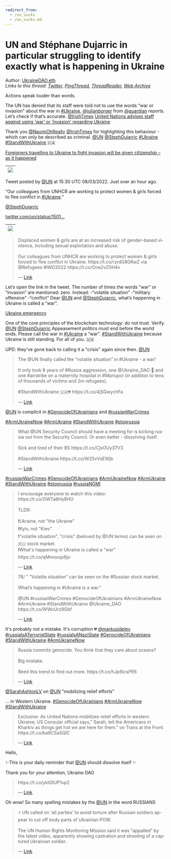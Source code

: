 ```yaml
---
redirect_from:
  - /un_sucks
  - /un_sucks.md
---
```

# UN and Stéphane Dujarric in particular struggling to identify exactly what is happening in Ukraine

Author: [UkraineDAO.eth](https://twitter.com/Ukraine_DAO)  
*Links to this thread: [Twitter](https://twitter.com/Ukraine_DAO/status/1501239955682738183), [PingThread](https://pingthread.com/thread/1501239955682738183), [ThreadReader](https://threadreaderapp.com/thread/1501239955682738183.html), [Web Archive](https://web.archive.org/web/*/https://twitter.com/Ukraine_DAO/status/1501239955682738183)*

Actions speak louder than words. 

The UN has denied that its staff were told not to use the words “war or invasion” about the war in [#Ukraine](https://twitter.com/hashtag/Ukraine),  [@julianborger](https://twitter.com/julianborger) from [@guardian](https://twitter.com/guardian) reports. Let’s check if that’s accurate. 
[@IrishTimes](https://twitter.com/IrishTimes) 
[United Nations advises staff against using ‘war’ or ‘invasion’ regarding Ukraine](https://www.irishtimes.com/news/world/united-nations-advises-staff-against-using-war-or-invasion-regarding-ukraine-1.4821438)

Thank you [@NaomiOhReally](https://twitter.com/NaomiOhReally) [@IrishTimes](https://twitter.com/IrishTimes) for highlighting this behaviour - which can only be described as criminal.
[@UN](https://twitter.com/UN)
[@StephDujarric](https://twitter.com/StephDujarric) 
[#Ukraine](https://twitter.com/hashtag/Ukraine) [#StandWithUkraine](https://twitter.com/hashtag/StandWithUkraine) 🇺🇦

[Foreigners travelling to Ukraine to fight invasion will be given citizenship – as it happened](https://www.theguardian.com/world/live/2022/mar/08/ukraine-news-russia-war-vladimir-putin-volodymyr-zelenskiy-kyiv-russian-invasion-live-latest-updates)

| [![](https://pbs.twimg.com/media/FNV5yeIXsAMqZA6.jpg)](https://pbs.twimg.com/media/FNV5yeIXsAMqZA6.jpg) |
| :-: |

Tweet posted by [@UN](https://twitter.com/UN) at 15:30 UTC 08/03/2022. Just over an hour ago. 

“Our colleagues from UNHCR are working to protect women & girls forced to flee conflict in [#Ukraine](https://twitter.com/hashtag/Ukraine).”

[@StephDujarric](https://twitter.com/StephDujarric)

[twitter.com/un/status/1501…](https://twitter.com/un/status/1501218687595986949?s=21)

| [![](https://pbs.twimg.com/media/FNV5zYlXoAg0oDn.jpg)](https://pbs.twimg.com/media/FNV5zYlXoAg0oDn.jpg) |
| :-: |

<blockquote class="twitter-tweet">
    <p lang="en" dir="ltr">
    Displaced women &amp; girls are at an increased risk of gender-based violence, including sexual exploitation and abuse. <br />
    <br />
    Our colleagues from UNHCR are working to protect women &amp; girls forced to flee conflict in Ukraine. https://t.co/rzrdG8GKwZ via @Refugees #IWD2022 https://t.co/One2vZ0H4v<br />
    </p>
    &mdash; <a href="https://twitter.com/UN/status/1501218687595986949">Link</a>
</blockquote>

Let’s open the link in the tweet. The number of times the words “war” or “invasion” are mentioned: zero. 
Instead: 
-“volatile situation”
-“military offensive”
-“conflict” 
Dear [@UN](https://twitter.com/UN) and [@StephDujarric](https://twitter.com/StephDujarric), what’s happening in Ukraine is called a “war”.

[Ukraine emergency](https://www.unhcr.org/ukraine-emergency.html)

One of the core principles of the blockchain technology: do not trust. Verify.
[@UN](https://twitter.com/UN) [@StephDujarric](https://twitter.com/StephDujarric) 
Appeasement politics must end before the world ends. 
Please call the war in [#Ukraine](https://twitter.com/hashtag/Ukraine) a “war”. [#StandWithUkraine](https://twitter.com/hashtag/StandWithUkraine) because Ukraine is still standing. For all of you. 🇺🇦

UPD: they've gone back to calling it a "crisis" again since then. [@UN](https://twitter.com/UN)

<blockquote class="twitter-tweet">
    <p lang="en" dir="ltr">
    The @UN finally called the “volatile situation” in #Ukraine - a war!<br />
    <br />
    It only took 8 years of #Russia aggression, one @Ukraine_DAO 🧵 and one #airstrike on a maternity hospital in #Mariupol (in addition to tens of thousands of victims and 2m refugees). <br />
    <br />
    #StandWithUkraine 🇺🇦💔 https://t.co/4jSGwychFa<br />
    </p>
    &mdash; <a href="https://twitter.com/cryptodrftng/status/1501830227093340162">Link</a>
</blockquote>

[@UN](https://twitter.com/UN) is complicit in [#GenocideOfUkrainians](https://twitter.com/hashtag/GenocideOfUkrainians) and [#russianWarCrimes](https://twitter.com/hashtag/russianWarCrimes)

[#ArmUkraineNow](https://twitter.com/hashtag/ArmUkraineNow) [#ArmUkraine](https://twitter.com/hashtag/ArmUkraine) [#StandWithUkraine](https://twitter.com/hashtag/StandWithUkraine) [#stoprussia](https://twitter.com/hashtag/stoprussia)

<blockquote class="twitter-tweet">
    <p lang="en" dir="ltr">
    What @UN Security Council should have a meeting for is kicking russia out from the Security Council. Or even better - dissolving itself. <br />
    <br />
    Sick and tired of their BS https://t.co/CjxOUy37V3<br />
    <br />
    #StandWithUkraine https://t.co/W25vVsEWjb<br />
    </p>
    &mdash; <a href="https://twitter.com/cryptodrftng/status/1533697470936539136">Link</a>
</blockquote>

[#russianWarCrimes](https://twitter.com/hashtag/russianWarCrimes) [#GenocideOfUkrainians](https://twitter.com/hashtag/GenocideOfUkrainians) [#ArmUkraineNow](https://twitter.com/hashtag/ArmUkraineNow) [#ArmUkraine](https://twitter.com/hashtag/ArmUkraine) [#StandWithUkraine](https://twitter.com/hashtag/StandWithUkraine) [#stoprussia](https://twitter.com/hashtag/stoprussia) [#russiaNGMI](https://twitter.com/hashtag/russiaNGMI)

<blockquote class="twitter-tweet">
    <p lang="en" dir="ltr">
    I encourage everyone to watch this video:<br />
     https://t.co/OWTa8Hy8HU<br />
    <br />
    TLDR:<br />
    <br />
    ❗️Ukraine, not &#34;the Ukraine&#34;<br />
    ❗️Kyiv, not &#34;Kiev&#34;<br />
    ❗️&#34;volatile situation&#34;, &#34;crisis&#34; (beloved by @UN terms) can be seen on 🇷🇺 stock market. <br />
    ❗️What&#39;s happening in Ukraine is called a &#34;war&#34; https://t.co/qMmooqx6jo<br />
    </p>
    &mdash; <a href="https://twitter.com/cryptodrftng/status/1529850068345540608">Link</a>
</blockquote>

<blockquote class="twitter-tweet">
    <p lang="en" dir="ltr">
    78/ &#34; “Volatile situation” can be seen on the #Russian stock market.<br />
    <br />
    What’s happening in #Ukraine is a war.&#34;<br />
    <br />
    @UN #russianWarCrimes #GenocideOfUkrainians #ArmUkraineNow #ArmUkraine #StandWithUkraine @Ukraine_DAO <br />
    https://t.co/WWcUrz9Gbf<br />
    </p>
    &mdash; <a href="https://twitter.com/cryptodrftng/status/1532604997686509569">Link</a>
</blockquote>

It's probably not a mistake. It's corruption 💔 [@markusidelev](https://twitter.com/markusidelev) [#russiaIsATerroristState](https://twitter.com/hashtag/russiaIsATerroristState) [#russiaIsANaziState](https://twitter.com/hashtag/russiaIsANaziState) [#GenocideOfUkrainians](https://twitter.com/hashtag/GenocideOfUkrainians) [#StandWithUkraine](https://twitter.com/hashtag/StandWithUkraine) [#ArmUkraineNow](https://twitter.com/hashtag/ArmUkraineNow)

<blockquote class="twitter-tweet">
    <p lang="en" dir="ltr">
    Russia commits genocide. You think that they care about oceans? <br />
    <br />
    Big mistake. <br />
    <br />
    Reed this trend to find out more. https://t.co/hJp6IcsPE6<br />
    </p>
    &mdash; <a href="https://twitter.com/markusidelev/status/1546127962520653824">Link</a>
</blockquote>

[@SarahAshtonLV](https://twitter.com/SarahAshtonLV) on [@UN](https://twitter.com/UN) "mobilizing relief efforts"

... in Western Ukraine.
[#GenocideOfUkrainians](https://twitter.com/hashtag/GenocideOfUkrainians) [#ArmUkraineNow](https://twitter.com/hashtag/ArmUkraineNow) [#StandWithUkraine](https://twitter.com/hashtag/StandWithUkraine)

<blockquote class="twitter-tweet">
    <p lang="en" dir="ltr">
    Exclusive: As United Nations mobilizes relief efforts in western Ukraine; US Consular official says,&#34; Sarah, tell the Americans in Kharkiv as things get hot we are here for them.&#34; on Trans at the Front https://t.co/ba6CSaSQlC<br />
    </p>
    &mdash; <a href="https://twitter.com/SarahAshtonLV/status/1548569643127914496">Link</a>
</blockquote>

Hello,

✨This is your daily reminder that [@UN](https://twitter.com/UN) should dissolve itself ✨

Thank you for your attention,
Ukraine DAO

<blockquote class="twitter-tweet">
    <p lang="en" dir="ltr">
    https://t.co/ykhDUP1vp2<br />
    </p>
    &mdash; <a href="https://twitter.com/uamemesforces/status/1552353856037818368">Link</a>
</blockquote>

Oh wow! So many spelling mistakes by the [@UN](https://twitter.com/UN) in the word RUSSIANS

<blockquote class="twitter-tweet">
    <p lang="en" dir="ltr">
    ⚡️ UN called on &#39;all parties&#39; to avoid torture after Russian soldiers appear to cut off body parts of Ukrainian POW.<br />
    <br />
    The UN Human Rights Monitoring Mission said it was “appalled” by the latest video, apparently showing castration and shooting of a captured Ukrainian soldier.<br />
    </p>
    &mdash; <a href="https://twitter.com/KyivIndependent/status/1553125152631791616">Link</a>
</blockquote>
